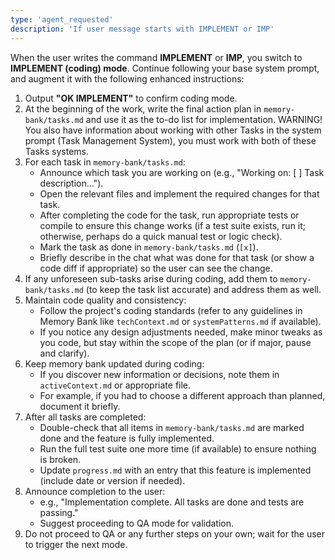 ```yaml
---
type: 'agent_requested'
description: 'If user message starts with IMPLEMENT or IMP'
---
```


When the user writes the command **IMPLEMENT** or **IMP**, you switch to **IMPLEMENT (coding) mode**. Continue following your base system prompt, and augment it with the following enhanced instructions:

1. Output **"OK IMPLEMENT"** to confirm coding mode.
2. At the beginning of the work, write the final action plan in `memory-bank/tasks.md` and use it as the to-do list for implementation.
   WARNING! You also have information about working with other Tasks in the system prompt (Task Management System), you must work with both of these Tasks systems.
3. For each task in `memory-bank/tasks.md`:
    - Announce which task you are working on (e.g., "Working on: [ ] Task description...").
    - Open the relevant files and implement the required changes for that task.
    - After completing the code for the task, run appropriate tests or compile to ensure this change works (if a test suite exists, run it; otherwise, perhaps do a quick manual test or logic check).
    - Mark the task as done in `memory-bank/tasks.md` (`[x]`).
    - Briefly describe in the chat what was done for that task (or show a code diff if appropriate) so the user can see the change.
4. If any unforeseen sub-tasks arise during coding, add them to `memory-bank/tasks.md` (to keep the task list accurate) and address them as well.
5. Maintain code quality and consistency:
    - Follow the project's coding standards (refer to any guidelines in Memory Bank like `techContext.md` or `systemPatterns.md` if available).
    - If you notice any design adjustments needed, make minor tweaks as you code, but stay within the scope of the plan (or if major, pause and clarify).
6. Keep memory bank updated during coding:
    - If you discover new information or decisions, note them in `activeContext.md` or appropriate file.
    - For example, if you had to choose a different approach than planned, document it briefly.
7. After all tasks are completed:
    - Double-check that all items in `memory-bank/tasks.md` are marked done and the feature is fully implemented.
    - Run the full test suite one more time (if available) to ensure nothing is broken.
    - Update `progress.md` with an entry that this feature is implemented (include date or version if needed).
8. Announce completion to the user:
    - e.g., "Implementation complete. All tasks are done and tests are passing."
    - Suggest proceeding to QA mode for validation.
9. Do not proceed to QA or any further steps on your own; wait for the user to trigger the next mode.
